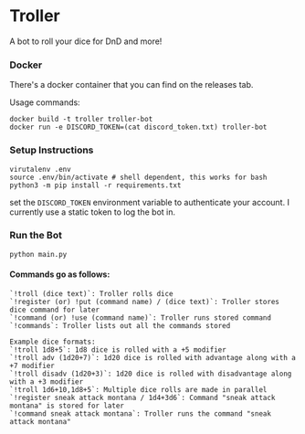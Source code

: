 # Troller
A bot to roll your dice for DnD and more!

### Docker

There's a docker container that you can find on the releases tab.

Usage commands:
```
docker build -t troller troller-bot
docker run -e DISCORD_TOKEN=(cat discord_token.txt) troller-bot
```

### Setup Instructions

```shell
virutalenv .env
source .env/bin/activate # shell dependent, this works for bash
python3 -m pip install -r requirements.txt
```

set the `DISCORD_TOKEN` environment variable to authenticate your account.
I currently use a static token to log the bot in.

### Run the Bot

```shell
python main.py
```


#### Commands go as follows:
```
`!troll (dice text)`: Troller rolls dice
`!register (or) !put (command name) / (dice text)`: Troller stores dice command for later
`!command (or) !use (command name)`: Troller runs stored command
`!commands`: Troller lists out all the commands stored

Example dice formats:
`!troll 1d8+5`: 1d8 dice is rolled with a +5 modifier
`!troll adv (1d20+7)`: 1d20 dice is rolled with advantage along with a +7 modifier
`!troll disadv (1d20+3)`: 1d20 dice is rolled with disadvantage along with a +3 modifier
`!troll 1d6+10,1d8+5`: Multiple dice rolls are made in parallel
`!register sneak attack montana / 1d4+3d6`: Command "sneak attack montana" is stored for later
`!command sneak attack montana`: Troller runs the command "sneak attack montana"
```

